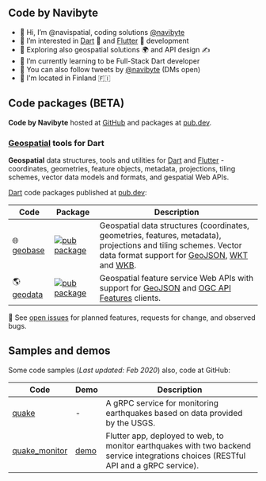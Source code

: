 ## Code by Navibyte

- 👋 Hi, I’m @navispatial, coding solutions [@navibyte](https://github.com/navibyte)
- 👀 I’m interested in [Dart](https://dart.dev/) 🎯 and [Flutter](https://flutter.dev/) 💙 development
- 🔭 Exploring also geospatial solutions 🌍 and API design ✍️
- 🌱 I’m currently learning to be Full-Stack Dart developer
- 📡 You can also follow tweets by [@navibyte](https://twitter.com/navibyte) (DMs open) 
- 🏡 I'm located in Finland 🇫🇮

## Code packages (BETA)

**Code by Navibyte** hosted at [GitHub](https://github.com/navibyte) and packages at [pub.dev](https://pub.dev/publishers/navibyte.com/packages). 

### [Geospatial](https://github.com/navibyte/geospatial) tools for Dart

**Geospatial** data structures, tools and utilities for 
[Dart](https://dart.dev/) and [Flutter](https://flutter.dev/) - coordinates,
geometries, feature objects, metadata, projections, tiling schemes, vector data
models and formats, and gespatial Web APIs.

[Dart](https://dart.dev/) code packages published at 
[pub.dev](https://pub.dev/publishers/navibyte.com/packages):

Code           | Package | Description 
-------------- | --------| -----------
:globe_with_meridians: [geobase](https://github.com/navibyte/geospatial/tree/main/dart/geobase) | [![pub package](https://img.shields.io/pub/v/geobase.svg)](https://pub.dev/packages/geobase) | Geospatial data structures (coordinates, geometries, features, metadata), projections and tiling schemes. Vector data format support for [GeoJSON](https://geojson.org/), [WKT](https://en.wikipedia.org/wiki/Well-known_text_representation_of_geometry) and [WKB](https://en.wikipedia.org/wiki/Well-known_text_representation_of_geometry#Well-known_binary).
:earth_americas: [geodata](https://github.com/navibyte/geospatial/tree/main/dart/geodata) | [![pub package](https://img.shields.io/pub/v/geodata.svg)](https://pub.dev/packages/geodata) | Geospatial feature service Web APIs with support for [GeoJSON](https://geojson.org/) and [OGC API Features](https://ogcapi.ogc.org/features/) clients.

🧩 See [open issues](https://github.com/navibyte/geospatial/issues) for planned features, requests for change, and observed bugs.

## Samples and demos

Some code samples (*Last updated: Feb 2020*) also, code at GitHub:

Code          | Demo | Description 
------------- | ---- | -----------
[quake](https://github.com/navibyte/quake) | - | A gRPC service for monitoring earthquakes based on data provided by the USGS.
[quake_monitor](https://github.com/navibyte/quake_monitor) | [demo](http://bit.ly/quake-monitor) | Flutter app, deployed to web, to monitor earthquakes with two backend service integrations choices (RESTful API and a gRPC service).
